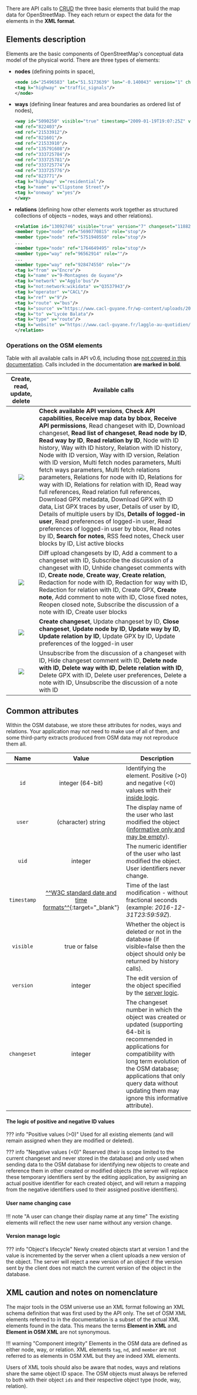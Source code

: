 There are API calls to [CRUD](#operations-on-the-osm-elements) the three basic elements that build the map data for OpenStreetMap. They each return or expect the data for the elements in the **XML format**.

## Elements description

Elements are the basic components of OpenStreetMap's conceptual data model of the physical world. There are three types of elements:

- **nodes** (defining points in space),
    ``` xml title="node_example.xml" linenums="1"
    <node id="25496583" lat="51.5173639" lon="-0.140043" version="1" changeset="203496" user="80n" uid="1238" visible="true" timestamp="2007-01-28T11:40:26Z">
    <tag k="highway" v="traffic_signals"/>
    </node>
    ```
- **ways** (defining linear features and area boundaries as ordered list of nodes),
    ``` xml title="way_example.xml" linenums="1"
    <way id="5090250" visible="true" timestamp="2009-01-19T19:07:25Z" version="8" changeset="816806" user="Blumpsy" uid="64226">
    <nd ref="822403"/>
    <nd ref="21533912"/>
    <nd ref="821601"/>
    <nd ref="21533910"/>
    <nd ref="135791608"/>
    <nd ref="333725784"/>
    <nd ref="333725781"/>
    <nd ref="333725774"/>
    <nd ref="333725776"/>
    <nd ref="823771"/>
    <tag k="highway" v="residential"/>
    <tag k="name" v="Clipstone Street"/>
    <tag k="oneway" v="yes"/>
    </way>
    ```
- **relations** (defining how other elements work together as structured collections of objects – nodes, ways and other relations).
    ``` xml title="relation_example.xml" linenums="1"
    <relation id="13092746" visible="true" version="7" changeset="118825758" timestamp="2022-03-23T15:05:48Z" user="" uid="">
    <member type="node" ref="5690770815" role="stop"/>
    <member type="node" ref="5751940550" role="stop"/>
    ...
    <member type="node" ref="1764649495" role="stop"/>
    <member type="way" ref="96562914" role=""/>
    ...
    <member type="way" ref="928474550" role=""/>
    <tag k="from" v="Encre"/>
    <tag k="name" v="9-Montagnes de Guyane"/>
    <tag k="network" v="Agglo'bus"/>
    <tag k="not:network:wikidata" v="Q3537943"/>
    <tag k="operator" v="CACL"/>
    <tag k="ref" v="9"/>
    <tag k="route" v="bus"/>
    <tag k="source" v="https://www.cacl-guyane.fr/wp-content/uploads/2021/01/PLAN-RESEAU-URBAIN-AGGLO-BUS-1.pdf"/>
    <tag k="to" v="Lycée Balata"/>
    <tag k="type" v="route"/>
    <tag k="website" v="https://www.cacl-guyane.fr/lagglo-au-quotidien/se-deplacer/transport-urbain-2/"/>
    </relation>
    ```
### Operations on the OSM elements

Table with all available calls in API v0.6, including those [not covered in this documentation](../index.md). Calls included in the documentation **are marked in bold**.

| Create, read, update, delete | Available calls |
| :---: | --- |
| ![](https://img.shields.io/badge/GET-green) | **Check available API versions**, **Check API capabilities**, **Receive map data by bbox**, **Receive API permissions**, Read changeset with ID, Download changeset, **Read list of changeset**, **Read node by ID**, **Read way by ID**, **Read relation by ID**, Node with ID history, Way with ID history, Relation with ID history, Node with ID version, Way with ID version, Relation with ID version, Multi fetch nodes parameters, Multi fetch ways parameters, Multi fetch relations parameters, Relations for node with ID, Relations for way with ID, Relations for relation with ID, Read way full references, Read relation full references, Download GPX metadata, Download GPX with ID data, List GPX traces by user, Details of user by ID, Details of multiple users by IDs, **Details of logged-in user**, Read preferences of logged-in user, Read preferences of logged-in user by bbox, Read notes by ID, **Search for notes**, RSS feed notes, Check user blocks by ID, List active blocks |
| ![](https://img.shields.io/badge/POST-blue) | Diff upload changesets by ID, Add a comment to a changeset with ID, Subscribe the discussion of a changeset with ID, Unhide changeset comments with ID, **Create node**, **Create way**, **Create relation**, Redaction for node with ID, Redaction for way with ID, Redaction for relation with ID, Create GPX, **Create note**, Add comment to note with ID, Close fixed notes, Reopen closed note, Subscribe the discussion of a note with ID, Create user blocks |
| ![](https://img.shields.io/badge/PUT-lightblue) | **Create changeset**, Update changeset by ID, **Close changeset**, **Update node by ID**, **Update way by ID**, **Update relation by ID**, Update GPX by ID, Update preferences of the logged-in user |
| ![](https://img.shields.io/badge/DELETE-red) | Unsubscribe from the discussion of a changeset with ID, Hide changeset comment with ID, **Delete node with ID**, **Delete way with ID**, **Delete relation with ID**, Delete GPX with ID, Delete user preferences, Delete a note with ID, Unsubscribe the discussion of a note with ID |

## Common attributes

Within the OSM database, we store these attributes for nodes, ways and relations. Your application may not need to make use of all of them, and some third-party extracts produced from OSM data may not reproduce them all.

| Name | Value | Description |
| :---: | :---: | --- |
| ```id``` | integer (64-bit) | Identifying the element. Positive (>0) and negative (<0) values with their [inside logic](#the-logic-of-positive-and-negative-id-values). |
| ```user``` | (character) string | The display name of the user who last modified the object ([informative only and may be empty](#user-name-changing-case)). |
| ```uid``` | integer | The numeric identifier of the user who last modified the object. User identifiers never change. |
| ```timestamp``` | [^^W3C standard date and time formats^^](https://www.w3.org/TR/NOTE-datetime){:target="_blank"} | Time of the last modification - without fractional seconds (example: *2016-12-31T23:59:59Z*). |
| ```visible``` | true or false | Whether the object is deleted or not in the database (if visible=false then the object should only be returned by history calls). |
| ```version``` | integer | The edit version of the object specified by the [server logic](#version-manage-logic). |
| ```changeset``` | integer | The changeset number in which the object was created or updated (supporting 64-bit is recommended in applications for compatibility with long term evolution of the OSM database; applications that only query data without updating them may ignore this informative attribute). |

#### The logic of positive and negative ID values

??? info "Positive values (>0)"
    Used for all existing elements (and will remain assigned when they are modified or deleted).

??? info "Negative values (<0)"
    Reserved (their is scope limited to the current changeset and never stored in the database) and only used when sending data to the OSM database for identifying new objects to create and reference them in other created or modified objects (the server will replace these temporary identifiers sent by the editing application, by assigning an actual positive identifier for each created object, and will return a mapping from the negative identifiers used to their assigned positive identifiers).

#### User name changing case

!!! note "A user can change their display name at any time"
    The existing elements will reflect the new user name without any version change.

#### Version manage logic

??? info "Object's lifecycle"
    Newly created objects start at version 1 and the value is incremented by the server when a client uploads a new version of the object. The server will reject a new version of an object if the version sent by the client does not match the current version of the object in the database.

## XML caution and notes on nomenclature

The major tools in the OSM universe use an XML format following an XML schema definition that was first used by the API only. The set of OSM XML elements referred to in the documentation is a subset of the actual XML elements found in the data. This means the terms **Element in XML** and **Element in OSM XML** are not synonymous.

!!! warning "Component integrity"
    Elements in the OSM data are defined as either node, way, or relation. XML elements `tag`, `nd`, and `member` are not referred to as elements in OSM XML but they are indeed XML elements.

Users of XML tools should also be aware that nodes, ways and relations share the same object ID space. The OSM objects must always be referred to both with their object `ids` and their respective object type (node, way, relation).